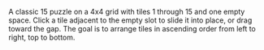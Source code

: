 A classic 15 puzzle on a 4x4 grid with tiles 1 through 15 and one empty space. Click a tile adjacent to the empty slot to slide it into place, or drag toward the gap. The goal is to arrange tiles in ascending order from left to right, top to bottom.